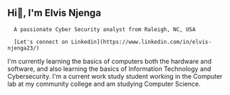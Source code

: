 ## Hi👋, I'm Elvis Njenga

      A passionate Cyber Security analyst from Raleigh, NC, USA

      [Let's connect on Linkedin](https://www.linkedin.com/in/elvis-njenga23/)

I'm currently learning the basics of computers both the hardware and software, and also learning the basics of Information Technology and Cybersecurity.
I'm a current work study student working in the Computer lab at my community college and am studying Computer Science. 
<!--
**ElvisNjenga13/ElvisNjenga13** is a ✨ _special_ ✨ repository because its `README.md` (this file) appears on your GitHub profile.

Here are some ideas to get you started:

- 🔭 I’m currently working on ...
- 🌱 I’m currently learning ...
- 👯 I’m looking to collaborate on ...
- 🤔 I’m looking for help with ...
- 💬 Ask me about ...
- 📫 How to reach me: ...
- 😄 Pronouns: ...
- ⚡ Fun fact: ...
-->
